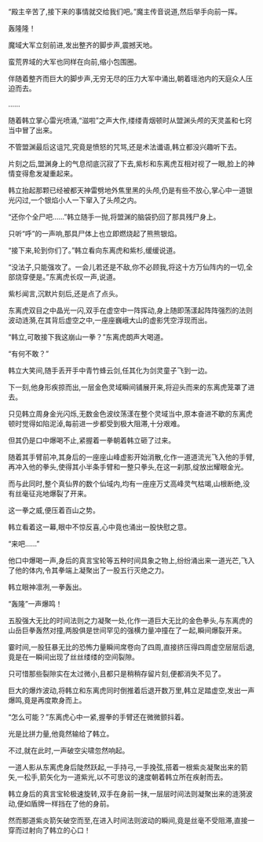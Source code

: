 
“殿主辛苦了,接下来的事情就交给我们吧。”魔主传音说道,然后举手向前一挥。

轰隆隆！

魔域大军立刻前进,发出整齐的脚步声,震撼天地。

蛮荒界域的大军也同样在向前,缩小包围圈。

伴随着整齐而巨大的脚步声,无穷无尽的压力大军中涌出,朝着瑶池内的天庭众人压迫而去。

……

随着韩立掌心雷光喷涌,“滋啦”之声大作,缕缕青烟顿时从盟渊头颅的天灵盖和七窍当中冒了出来。

不管盟渊最后这诅咒,究竟是愤怒的咒骂,还是术法谶语,韩立都没兴趣听下去。

片刻之后,盟渊身上的气息彻底沉寂了下去,紫杉和东离虎互相对视了一眼,脸上的神情变得愈发凝重起来。

韩立抬起那颗已经被都天神雷劈地外焦里黑的头颅,仍是有些不放心,掌心中一道银光闪过,一个银焰小人一下窜入了头颅之内。

“还你个全尸吧……”韩立随手一抛,将盟渊的脑袋扔回了那具残尸身上。

只听“呼”的一声响,那具尸体上也立即燃烧起了熊熊银焰。

“接下来,轮到你们了。”韩立看向东离虎和紫杉,缓缓说道。

“没法子,只能强攻了。一会儿若还是不敌,你不必顾我,将这十方万仙阵内的一切,全部烧穿便是。”东离虎长叹一声,说道。

紫杉闻言,沉默片刻后,还是点了点头。

东离虎双目之中晶光一闪,双手在虚空中一阵挥动,身上随即荡漾起阵阵强烈的法则波动涟漪,在其背后虚空之中,一座座巍峨大山的虚影凭空浮现而出。

“韩立,可敢接下我这崩山一拳？”东离虎朗声大喝道。

“有何不敢？”

韩立大笑间,随手丢开手中青竹蜂云剑,任其化为剑灵童子飞到一边。

下一刻,他身形疾掠而出,一层金色灵域瞬间铺展开来,将迎头而来的东离虎笼罩了进去。

只见韩立周身金光闪烁,无数金色波纹荡漾在整个灵域当中,原本奋进不歇的东离虎顿时觉得如陷泥淖,每前进一步都受到极大阻滞,十分艰难。

但其仍是口中爆喝不止,紧握着一拳朝着韩立砸了过来。

随着其手臂前冲,其身后的一座座山峰虚影开始消散,化作一道道流光飞入他的手臂,再冲入他的拳头,使得其小半条手臂和一整只拳头,在这一刹那,绽放出耀眼金光。

而与此同时,整个真仙界的数个仙域内,均有一座座万丈高峰灵气枯竭,山根断绝,没有丝毫征兆地爆裂了开来。

这一拳之威,便压着百山之势。

韩立看着这一幕,眼中不惊反喜,心中竟也涌出一股快慰之意。

“来吧……”

他口中爆喝一声,身后的真言宝轮等五种时间具象之物上,纷纷涌出来一道光芒,飞入了他的体内,令其拳端上凝聚出了一股五行灭绝之力。

韩立眼神凛冽,一拳轰出。

“轰隆”一声爆鸣！

五股强大无比的时间法则之力凝聚一处,化作一道巨大无比的金色拳头,与东离虎的山岳巨拳轰然对撞,两股俱是世间罕见的强横力量冲撞在了一起,瞬间爆裂开来。

霎时间,一股狂暴无比的恐怖力量瞬间席卷向了四周,直接挤压得四周虚空层层后退,竟是在一瞬间出现了丝丝缕缕的空间裂隙。

只可惜那些裂隙实在太过微小,且都只是稍稍存留片刻,便都消失不见了。

巨大的爆炸波动,将韩立和东离虎同时倒推着后退开数万里,韩立足踏虚空,发出一声爆鸣,竟是再度欺身而上。

“怎么可能？”东离虎心中一紧,握拳的手臂还在微微颤抖着。

光是比拼力量,他竟然输给了韩立。

不过,就在此时,一声破空尖啸忽然响起。

一道人影从东离虎身后陡然跃起,一手持弓,一手挽弦,搭着一根紫炎凝聚出来的箭矢,一松手,箭矢化为一道紫光,以不可思议的速度朝着韩立所在疾射而去。

韩立身后的真言宝轮极速旋转,双手在身前一抹,一层层时间法则凝聚出来的涟漪波动,便如盾牌一样挡在了他的身前。

然而那道紫炎箭矢破空而至,在进入时间法则波动的瞬间,竟是丝毫不受阻滞,直接一穿而过射向了韩立的心口！